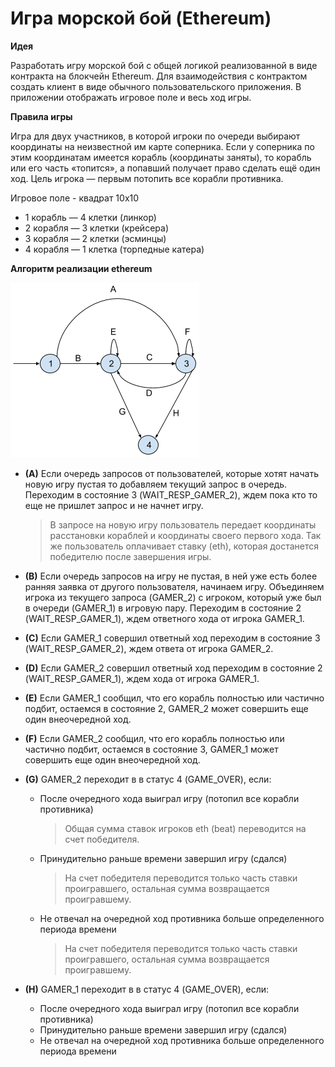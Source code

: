 # Игра морской бой (Ethereum)

**Идея**

Разработать игру морской бой с общей логикой реализованной в виде контракта на блокчейн Ethereum. Для взаимодействия с контрактом создать клиент в виде обычного пользовательского приложения. В приложении отображать игровое поле и весь ход игры.

**Правила игры**

Игра для двух участников, в которой игроки по очереди выбирают координаты на неизвестной им карте соперника. Если у соперника по этим координатам имеется корабль (координаты заняты), то корабль или его часть «топится», а попавший получает право сделать ещё один ход. Цель игрока — первым потопить все корабли противника.

Игровое поле - квадрат 10х10
* 1 корабль — 4 клетки (линкор)
* 2 корабля — 3 клетки (крейсера)
* 3 корабля — 2 клетки (эсминцы)
* 4 корабля — 1 клетка (торпедные катера)

**Алгоритм реализации ethereum**

![конечный автомат выполнения программы](img/automat.png)

* **(A)** Если очередь запросов от пользователей, которые хотят начать новую игру пустая то добавляем текущий запрос в очередь. Переходим в состояние 3 (WAIT_RESP_GAMER_2), ждем пока кто то еще не пришлет запрос и не начнет игру. 
  > В запросе на новую игру пользователь передает координаты расстановки кораблей и координаты своего первого хода. Так же пользователь оплачивает ставку (eth), которая достанется победителю после завершения игры.

* **(B)** Если очередь запросов на игру не пустая, в ней уже есть более ранняя заявка от другого пользователя, начинаем игру. Объединяем игрока из текущего запроса (GAMER_2) с игроком, который уже был в очереди (GAMER_1) в игровую пару. Переходим в состояние 2 (WAIT_RESP_GAMER_1), ждем ответного хода от игрока GAMER_1.


* **(C)** Если GAMER_1 совершил ответный ход переходим в состояние 3 (WAIT_RESP_GAMER_2), ждем ответа от игрока GAMER_2.


* **(D)** Если GAMER_2 совершил ответный ход переходим в состояние 2 (WAIT_RESP_GAMER_1), ждем хода от игрока GAMER_1.


* **(E)** Если GAMER_1 сообщил, что его корабль полностью или частично подбит, остаемся в состояние 2, GAMER_2 может совершить еще один внеочередной ход.


* **(F)** Если GAMER_2 сообщил, что его корабль полностью или частично подбит, остаемся в состояние 3, GAMER_1 может совершить еще один внеочередной ход.


* **(G)** GAMER_2 переходит в в статус 4 (GAME_OVER), если:
  * После очередного хода выиграл игру (потопил все корабли противника) 
    > Общая сумма ставок игроков eth (beat) переводится на счет победителя.
  * Принудительно раньше времени завершил игру (сдался) 
    > На счет победителя переводится только часть ставки проигравшего, остальная сумма возвращается проигравшему.
  * Не отвечал на очередной ход противника больше определенного периода времени
    > На счет победителя переводится только часть ставки проигравшего, остальная сумма возвращается проигравшему.


* **(H)** GAMER_1 переходит в в статус 4 (GAME_OVER), если:
  * После очередного хода выиграл игру (потопил все корабли противника)
  * Принудительно раньше времени завершил игру (сдался) 
  * Не отвечал на очередной ход противника больше определенного периода времени